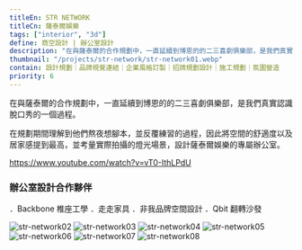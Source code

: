 ```yaml
---
titleEn: STR NETWORK
titleCn: 薩泰爾娛樂
tags: ["interior", "3d"]
define: 商空設計 | 辦公室設計
description: "在與薩泰爾的合作規劃中，一直延續到博恩的的二三喜劇俱樂部，是我們真實認識脫口秀的一個過程。在規劃期間理解到他們熬夜想腳本，並反覆練習的過程，因此將空間的舒適度以及居家感提到最高。"
thumbnail: "/projects/str-network/str-network01.webp"
contain: 設計規劃｜品牌視覺連結｜企業風格訂製｜招牌規劃設計｜施工規劃｜氛圍營造
priority: 6
---
```


<section>

在與薩泰爾的合作規劃中，一直延續到博恩的的二三喜劇俱樂部，是我們真實認識脫口秀的一個過程。

在規劃期間理解到他們熬夜想腳本，並反覆練習的過程，因此將空間的舒適度以及居家感提到最高，並考量實際拍攝的燈光場景，設計薩泰爾娛樂的專屬辦公室。

https://www.youtube.com/watch?v=vT0-IthLPdU

</section>

<section>

### 辦公室設計合作夥伴

．Backbone 椎座工學
．走走家具
．非我品牌空間設計
．Qbit 翻轉沙發

</section>

<section>

<img alt="str-network02" data-src="/projects/str-network/str-network02.webp" />
<img alt="str-network03" data-src="/projects/str-network/str-network03.webp" />
<img alt="str-network04" data-src="/projects/str-network/str-network04.webp" />
<img alt="str-network05" data-src="/projects/str-network/str-network05.webp" />
<img alt="str-network06" data-src="/projects/str-network/str-network06.webp" />
<img alt="str-network07" data-src="/projects/str-network/str-network07.webp" />
<img alt="str-network08" data-src="/projects/str-network/str-network08.webp" />

</section>
